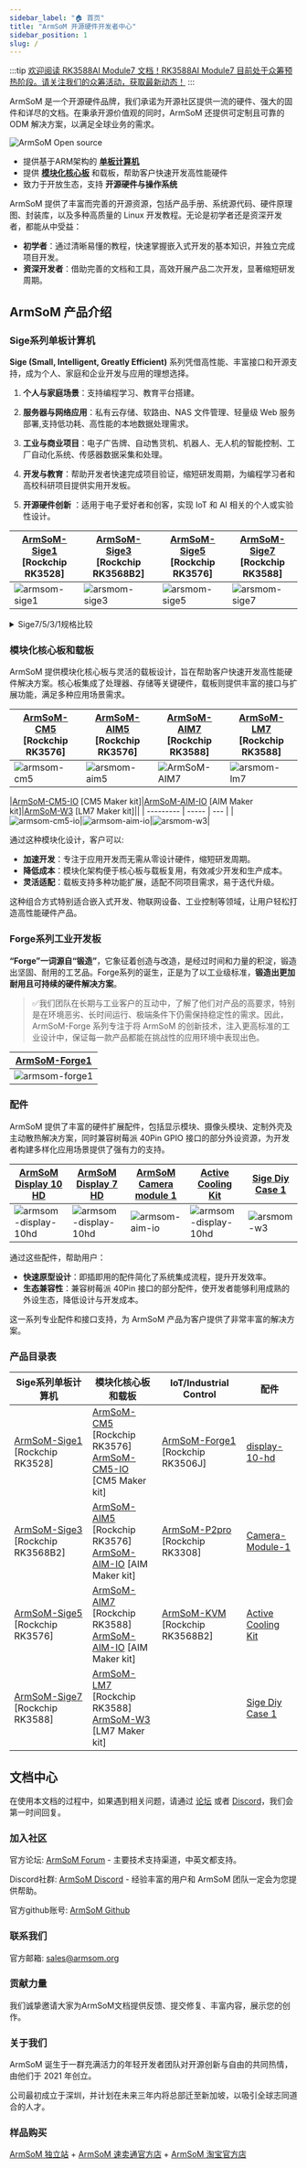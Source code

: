 ```yaml
---
sidebar_label: "🏠 首页"
title: "ArmSoM 开源硬件开发者中心"
sidebar_position: 1
slug: /
---
```


:::tip
[欢迎阅读 RK3588AI Module7 文档！RK3588AI Module7 目前处于众筹预热阶段。请关注我们的众筹活动，获取最新动态！](https://www.crowdsupply.com/armsom/rk3588-ai-module7)
:::

ArmSoM 是一个开源硬件品牌，我们承诺为开源社区提供一流的硬件、强大的固件和详尽的文档。在秉承开源价值观的同时，ArmSoM 还提供可定制且可靠的 ODM 解决方案，以满足全球业务的需求。

![ArmSoM Open source ](/img/banana.png)

- 提供基于ARM架构的 **[单板计算机](#sige系列单板计算机)**
- 提供 **[模块化核心板](#模块化核心板和载板)** 和载板，帮助客户快速开发高性能硬件
- 致力于开放生态，支持 **开源硬件与操作系统**

ArmSoM 提供了丰富而完善的开源资源，包括产品手册、系统源代码、硬件原理图、封装库，以及多种高质量的 Linux 开发教程。无论是初学者还是资深开发者，都能从中受益：  

- **初学者**：通过清晰易懂的教程，快速掌握嵌入式开发的基本知识，并独立完成项目开发。
- **资深开发者**：借助完善的文档和工具，高效开展产品二次开发，显著缩短研发周期。

## ArmSoM 产品介绍

### Sige系列单板计算机 

**Sige (Small, Intelligent, Greatly Efficient)** 系列凭借高性能、丰富接口和开源支持，成为个人、家庭和企业开发与应用的理想选择。

1. **个人与家庭场景**：支持编程学习、教育平台搭建。

2. **服务器与网络应用**：私有云存储、软路由、NAS 文件管理、轻量级 Web 服务部署,支持低功耗、高性能的本地数据处理需求。  

3. **工业与商业项目**：电子广告牌、自动售货机、机器人、无人机的智能控制、工厂自动化系统、传感器数据采集和处理。  

4. **开发与教育**：帮助开发者快速完成项目验证，缩短研发周期，为编程学习者和高校科研项目提供实用开发板。  

5. **开源硬件创新** ：适用于电子爱好者和创客，实现 IoT 和 AI 相关的个人或实验性设计。  

|[ArmSoM-Sige1](./armsom-sige1)  <br/>[Rockchip RK3528]|[ArmSoM-Sige3](./armsom-sige3) <br/> [Rockchip RK3568B2]|[ArmSoM-Sige5](./armsom-sige5) <br/> [Rockchip RK3576]|[ArmSoM-Sige7](./armsom-sige7)  <br/>[Rockchip RK3588]|
| --------- | ----- | --- |--- |
|![armsom-sige1](/img/sige/armsom-sige1.png)|![arsmom-sige3](/img/sige/armsom-sige3.png)|![arsmom-sige5](/img/sige/armsom-sige5.png)|![arsmom-sige7](/img/sige/armsom-sige7.png)|

<details>
    <summary>
        Sige7/5/3/1规格比较
    </summary>

|        | Sige7  | Sige5 | Sige3 |Sige1 |
| --------- | ----- | --- |--- | --- | 
| SoC Process | 8nm | 8nm | 22nm | 28nm |  
| CPU | Rockchip RK3588 <br/> Cortex-A76 x4 @2.4GHz and Cortex-A55 x4 @1.8GHz |  Rockchip RK3576 <br/> Cortex-A72 x4 @2.2GHz and Cortex-A53 x4 @1.8GHz  | Rockchip RK3568B2 <br/> Cortex-A55 x4 up to 2.0GHz | Rockchip RK3528 <br/> Cortex-A53 x4 up to 2.0GHz | 
| GPU | ARM Mali-G610 MP4  | ARM Mali G52 MC3 GPU | Arm Mali‑G52‑2EE | ARM Mali-450 GPU |
| NPU | 6TOPS@INT8(3 NPU core)  | 6TOPS@INT8(2 NPU core) | 1TOP@INT8 | - |
| RAM | 4GB/8GB/16GB/32GB 64-bit LPDDR4x | 4/8/16GB 32-bit LPDDR4x | 2/4GB 32-bit LPDDR4x |  2/4GB 32-bit LPDDR4x|
| eMMC| 64GB/128GB eMMC | 32/128GB eMMC| 32GB eMMC | 8 eMMC |
| TF Card | Molex Slot, Spec Version 2.x/3.x/4.x(SDSC/SDHC/SDXC)| Yes| Yes |   Yes|
| Output | 1x HDMI 2.1, supports 8K@60fps <br/> 1x MIPI DSI up to 4K@60fps <br/> 1x DP 1.4 up to 8K@30fps | 1x HDMI 2.1, supports 4K@120fps <br/> 1x MIPI DSI, up to 2K@60fps <br/>  1x DP1.4, up to 4K@120fps | 1x MIPI DSI up to 2K@60fps <br/> 1x HDMI OUT2.0, supports 4K@60fps |  1x HDMI OUT2.0b, supports 4K@60fps|
| Decoder |  8K@60fps H.265/VP9/AVS2 <br/> 8K@30fps H.264 AVC/MVC <br/> 4K@60fps AV1 <br/> 1080P@60fps MPEG-2/-1/VC-1/VP8|  H.264, H.265, VP9, AV1 and AVS2 etc. up to 8K@30fps or4K@120fps| 4KP60 H.265/H.264/VP9  |  H.265, H.264, AVS2 4K@60fps|
| Encoder | 8K@30fps H.265 / H.264| H.264 and H.265 up to 4K@60fps| 1080P60 H.264/H.265 | H.264 and H.265 up to1080@60fps|
| Wi-Fi | AP6275P Wi-Fi 6 Module <br/> 802.11a/b/g/n/ac/ax, 2T2R MIMO with RSDB | SYN43752 Wi-Fi 6 Module <br/> 802.11a/b/g/n/ac/ax, 2T2R MIMO with RSDB |   SYN43752 Wi-Fi 6 Module <br/> 802.11a/b/g/n/ac/ax, 2T2R MIMO with RSDBs | SYN43752 Wi-Fi 6 Module <br/> 802.11a/b/g/n/ac/ax, 2T2R MIMO with RSDBs|
| PCIE | PCIe 3.0 4-lanes <br/> M.2 Key M 2280 NVMe SSD Supported | PCIe 2.1 1-lanes <br/> M.2 Key M 2280 NVMe SSD Supported | PCIe 3.0 2-lanes <br/> M.2 Key M 2280 NVMe SSD Supported |  - |
| Ethernet | 2x 2.5G Ethernet |   2x Gigabit Ethernet| Gigabit Ethernet & 2.5G Ethernet| Gigabit Ethernet & 2.5G Ethernet|
| USB Host | 1x USB 3.0 & 1x USB 2.0 | 1x USB 3.0 & 1x USB 2.0| 1x USB 3.0 & 1x USB 2.0  | 2x USB 2.0|
| USB-C | 1x USB-C Power jack & 1x USB Type-C 3.0（DP1.4/OTG） | 1x USB-C Power jack & 1x USB Type-C 3.0（DP1.4/OTG）| 1x USB-C Power jack & 1x USB3.0 OTG |  1x USB-C Power jack & 1x USB2.0 OTG|
| MIPI CSI/DSI | 2x 4-lane MIPI CSI <br/> 1x 4-lane MIPI DSI | 2x 4-lane MIPI CSI <br/> 1x 4-lane MIPI DSI | 1x 4-lane MIPI CSI <br/> 1x 4-lane MIPI DSI  |   -|
| 40-PIN Header| yes | yes | yes | yes |
| LEDs | 2x LEDs | 2x LEDs |2x LEDs |  2x LEDs|
|Board Dimensions| 92mm × 62mm x 14.6mm | 92mm × 62mm x 14.6mm | 92mm × 62mm x 14.6mm | 92mm × 62mm x 14.6mm |

</details>

### 模块化核心板和载板

ArmSoM 提供模块化核心板与灵活的载板设计，旨在帮助客户快速开发高性能硬件解决方案。核心板集成了处理器、存储等关键硬件，载板则提供丰富的接口与扩展功能，满足多种应用场景需求。

|[ArmSoM-CM5](./armsom-cm5) <br/>[Rockchip RK3576]|[ArmSoM-AIM5](./armsom-aim5) <br/> [Rockchip RK3576]|[ArmSoM-AIM7](./armsom-aim7) <br/> [Rockchip RK3588]|[ArmSoM-LM7](./armsom-lm7)  <br/>[Rockchip RK3588]|
| --------- | ----- | --- |--- |
|![armsom-cm5](/img/cm/armsom-cm5.png)|![arsmom-aim5](/img/aim/armsom-aim5.png)|![ArmSoM-AIM7](/img/aim/armsom-aim7.png)|![arsmom-lm7](/img/lm/armsom-lm7.png)|

|[ArmSoM-CM5-IO](./armsom-cm5-io)  [CM5 Maker kit]|[ArmSoM-AIM-IO](./armsom-aimio) [AIM Maker kit]|[ArmSoM-W3](./armsom-w3)  [LM7 Maker kit]||
| --------- | ----- | --- |
|![armsom-cm5-io](/img/cm/armsom-cm5-io.png)|![armsom-aim-io](/img/aim/armsom-aim-io.png)|![arsmom-w3](/img/lm/armsom-w3.png)|

通过这种模块化设计，客户可以:
- **加速开发**：专注于应用开发而无需从零设计硬件，缩短研发周期。  
- **降低成本**：模块化架构便于核心板与载板复用，有效减少开发和生产成本。  
- **灵活适配**：载板支持多种功能扩展，适配不同项目需求，易于迭代升级。  

这种组合方式特别适合嵌入式开发、物联网设备、工业控制等领域，让用户轻松打造高性能硬件产品。

### Forge系列工业开发板

**“Forge”一词源自“锻造”**，它象征着创造与改造，是经过时间和力量的积淀，锻造出坚固、耐用的工艺品。Forge系列的诞生，正是为了以工业级标准，**锻造出更加耐用且可持续的硬件解决方案**。

> ✅我们团队在长期与工业客户的互动中，了解了他们对产品的高要求，特别是在环境恶劣、长时间运行、极端条件下仍需保持稳定性的需求。因此，ArmSoM-Forge 系列专注于将 ArmSoM 的创新技术，注入更高标准的工业设计中，保证每一款产品都能在挑战性的应用环境中表现出色。

| [ArmSoM-Forge1](./armsom-forge1)| 
|---------|
|![armsom-forge1](/img/forge/armsom-forge1.png)|

### 配件

ArmSoM 提供了丰富的硬件扩展配件，包括显示模块、摄像头模块、定制外壳及主动散热解决方案，同时兼容树莓派 40Pin GPIO 接口的部分外设资源，为开发者构建多样化应用场景提供了强有力的支持。  

| [ArmSoM Display 10 HD](./armsom-display-10-hd)| [ArmSoM Display 7 HD](./armsom-display-7-hd)| [ArmSoM Camera module 1](./armsom-camera-module1)| [Active Cooling Kit](./sige-active-cooling-kit) | [Sige Diy Case 1](./sige-diy-case1)  |
|---------|---------|---------|---------|---------|
|![armsom-display-10hd](/img/accessories/armsom-display-10hd.png)|![armsom-display-10hd](/img/accessories/armsom-display-10hd.png)|![armsom-aim-io](/img/accessories/armsom-camera-module1-real.png)|![armsom-display-10hd](/img/accessories/sige-active-cooling-fan-real.png)|![arsmom-w3](/img/accessories/sige-diy-case.png)| 


通过这些配件，帮助用户：  
- **快速原型设计**：即插即用的配件简化了系统集成流程，提升开发效率。
- **生态兼容性**：兼容树莓派 40Pin 接口的部分配件，使开发者能够利用成熟的外设生态，降低设计与开发成本。  

这一系列专业配件和接口支持，为 ArmSoM 产品为客户提供了非常丰富的解决方案。

### 产品目录表

| Sige系列单板计算机 | 模块化核心板和载板 | IoT/Industrial Control | 配件 |
|---------|--------------|--------------|---------|
|[ArmSoM-Sige1](./armsom-sige1)  [Rockchip RK3528]|[ArmSoM-CM5](./armsom-cm5)  [Rockchip RK3576] <br/> [ArmSoM-CM5-IO](./armsom-cm5-io)  [CM5 Maker kit]|[ArmSoM-Forge1](./armsom-forge1)  [Rockchip RK3506J] | [display-10-hd](./armsom-display-10-hd)|
|[ArmSoM-Sige3](./armsom-sige3)  [Rockchip RK3568B2]|[ArmSoM-AIM5](./armsom-aim5)  [Rockchip RK3576] <br/> [ArmSoM-AIM-IO](./armsom-aimio)  [AIM Maker kit]|[ArmSoM-P2pro](./armsom-p2pro)  [Rockchip RK3308] | [Camera-Module-1](./armsom-camera-module1)	|
|[ArmSoM-Sige5](./armsom-sige5)  [Rockchip RK3576]|[ArmSoM-AIM7](./armsom-aim7)  [Rockchip RK3588] <br/> [ArmSoM-AIM-IO](./armsom-aimio)  [AIM Maker kit]| [ArmSoM-KVM](./armsom-kvm)  [Rockchip RK3568B2] | [Active Cooling Kit](./sige-active-cooling-kit) |
|[ArmSoM-Sige7](./armsom-sige7)  [Rockchip RK3588]|[ArmSoM-LM7](./armsom-lm7)  [Rockchip RK3588]<br/> [ArmSoM-W3](./armsom-w3)  [LM7 Maker kit]| |  [Sige Diy Case 1](./sige-diy-case1)  |

## 文档中心

在使用本文档的过程中，如果遇到相关问题，请通过 [论坛](http://forum.armsom.org/) 或者 [Discord](https://discord.gg/THfTEatpfK)，我们会第一时间回复。

### 加入社区

官方论坛: [ArmSoM Forum](http://forum.armsom.org/) - 主要技术支持渠道，中英文都支持。

Discord社群: [ArmSoM Discord](https://discord.gg/THfTEatpfK) - 经验丰富的用户和 ArmSoM 团队一定会为您提供帮助。

官方github账号: [ArmSoM Github](https://github.com/armsom)

### 联系我们

官方邮箱: sales@armsom.org

### 贡献力量

我们诚挚邀请大家为ArmSoM文档提供反馈、提交修复、丰富内容，展示您的创作。

### 关于我们

ArmSoM 诞生于一群充满活力的年轻开发者团队对开源创新与自由的共同热情，由他们于 2021 年创立。

公司最初成立于深圳，并计划在未来三年内将总部迁至新加坡，以吸引全球志同道合的人才。

### 样品购买
[ArmSoM 独立站](https://www.armsom.org/category/all-products) + [ArmSoM 速卖通官方店](https://www.aliexpress.com/store/1102800175) +  [ArmSoM 淘宝官方店](https://armsom.taobao.com/)

